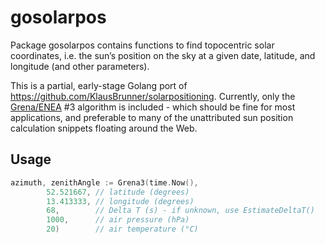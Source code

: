 gosolarpos
==========

Package gosolarpos contains functions to find topocentric solar coordinates, i.e. the sun’s position on the sky at a given date, latitude, and longitude (and other parameters).

This is a partial, early-stage Golang port of https://github.com/KlausBrunner/solarpositioning. Currently, only the [Grena/ENEA](http://dx.doi.org/10.1016/j.solener.2012.01.024) #3 algorithm is included - which should be fine for most applications, and preferable to many of the unattributed sun position calculation snippets floating around the Web.

Usage
-----

```Go
azimuth, zenithAngle := Grena3(time.Now(),
		52.521667, // latitude (degrees)
		13.413333, // longitude (degrees)
		68,        // Delta T (s) - if unknown, use EstimateDeltaT()
		1000,      // air pressure (hPa)
		20)        // air temperature (°C)
```
